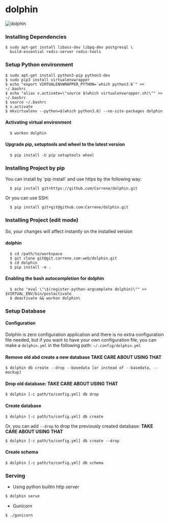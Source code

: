# dolphin

![dolphin](https://www.wildquest.com/wp-content/gallery/wallpapers-2014/September-2017.jpg)

### Installing Dependencies

    $ sudo apt-get install libass-dev libpq-dev postgresql \
      build-essential redis-server redis-tools


### Setup Python environment

    $ sudo apt-get install python3-pip python3-dev
    $ sudo pip3 install virtualenvwrapper
    $ echo "export VIRTUALENVWRAPPER_PYTHON=`which python3.6`" >> ~/.bashrc
    $ echo "alias v.activate=\"source $(which virtualenvwrapper.sh)\"" >> ~/.bashrc
    $ source ~/.bashrc
    $ v.activate
    $ mkvirtualenv --python=$(which python3.6) --no-site-packages dolphin


#### Activating virtual environment

      $ workon dolphin

#### Upgrade pip, setuptools and wheel to the latest version

      $ pip install -U pip setuptools wheel


### Installing Project by pip
        
You can install by 'pip install' and use https by the following way:
      
      $ pip install git+https://github.com/Carrene/dolphin.git

Or you can use SSH:
      
      $ pip install git+git@github.com:Carrene/dolphin.git 


### Installing Project (edit mode)

So, your changes will affect instantly on the installed version

#### dolphin

      $ cd /path/to/workspace
      $ git clone git@git.carrene.com:web/dolphin.git
      $ cd dolphin
      $ pip install -e .

#### Enabling the bash autocompletion for dolphin

      $ echo "eval \"\$(register-python-argcomplete dolphin)\"" >> $VIRTUAL_ENV/bin/postactivate    
      $ deactivate && workon dolphin\
      
### Setup Database

#### Configuration

Dolphin is zero configuration application and there is no extra configuration file needed, but if you want to have your own 
configuration file, you can make a `dolphin.yml` in the following  path: `~/.config/dolphin.yml`

#### Remove old abd create a new database **TAKE CARE ABOUT USING THAT**

    $ dolphin db create --drop --basedata [or instead of --basedata, --mockup]

#### Drop old database: **TAKE CARE ABOUT USING THAT**

    $ dolphin [-c path/to/config.yml] db drop

#### Create database

    $ dolphin [-c path/to/config.yml] db create

Or, you can add `--drop` to drop the previously created database: **TAKE CARE ABOUT USING THAT**

    $ dolphin [-c path/to/config.yml] db create --drop
    
#### Create schema

    $ dolphin [-c path/to/config.yml] db schema      
      
### Serving

- Using python builtin http server

```bash
$ dolphin serve
```    

- Gunicorn

```bash
$ ./gunicorn
```
